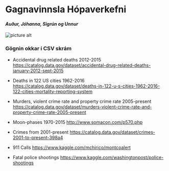 # Gagnavinnsla Hópaverkefni
#### *Auður, Jóhanna, Sigrún og Unnur* ####

![picture alt](http://www.wheniscalendars.com/wp-content/uploads/2015/05/Full-Moon.jpg "Full Moon")

### Gögnin okkar í CSV skrám
* Accidental drug related deaths 2012-2015
  https://catalog.data.gov/dataset/accidental-drug-related-deaths-january-2012-sept-2015

* Deaths in 122 US cities 1962-2016
  https://catalog.data.gov/dataset/deaths-in-122-u-s-cities-1962-2016-122-cities-mortality-reporting-system

* Murders, violent crime rate and property crime rate 2005-present 
  https://catalog.data.gov/dataset/murders-violent-crime-rate-and-property-crime-rate-2005-present
  
* Moon-phases 1970-2015
  http://www.somacon.com/p570.php
  
* Crimes from 2001-present
  https://catalog.data.gov/dataset/crimes-2001-to-present-398a4
  
* 911 Calls
  https://www.kaggle.com/mchirico/montcoalert
  
* Fatal police shootings
  https://www.kaggle.com/washingtonpost/police-shootings

